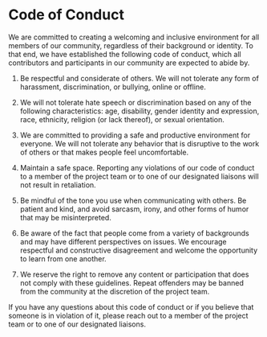 # Code of Conduct

We are committed to creating a welcoming and inclusive environment for all members of our community, regardless of their background or identity. To that end, we have established the following code of conduct, which all contributors and participants in our community are expected to abide by.

1. Be respectful and considerate of others. We will not tolerate any form of harassment, discrimination, or bullying, online or offline.

2. We will not tolerate hate speech or discrimination based on any of the following characteristics: age, disability, gender identity and expression, race, ethnicity, religion (or lack thereof), or sexual orientation.

3. We are committed to providing a safe and productive environment for everyone. We will not tolerate any behavior that is disruptive to the work of others or that makes people feel uncomfortable.

4. Maintain a safe space. Reporting any violations of our code of conduct to a member of the project team or to one of our designated liaisons will not result in retaliation.

5. Be mindful of the tone you use when communicating with others. Be patient and kind, and avoid sarcasm, irony, and other forms of humor that may be misinterpreted.

6. Be aware of the fact that people come from a variety of backgrounds and may have different perspectives on issues. We encourage respectful and constructive disagreement and welcome the opportunity to learn from one another.

7. We reserve the right to remove any content or participation that does not comply with these guidelines. Repeat offenders may be banned from the community at the discretion of the project team.

If you have any questions about this code of conduct or if you believe that someone is in violation of it, please reach out to a member of the project team or to one of our designated liaisons.

